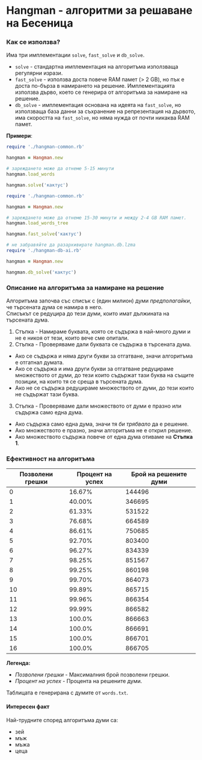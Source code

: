 # Hangman - алгоритми за решаване на Бесеница

### Как се използва?
Има три имплементации `solve`, `fast_solve` и `db_solve`.
* `solve` - стандартна имплементация на алгоритъма
   използваща регулярни изрази.
* `fast_solve` - използва доста повече RAM памет (> 2 GB),
   но пък е доста по-бърза в намирането на решение.
   Имплементацията използва дърво, което се генерира
   от алгоритъма за намиране на решение.
* `db_solve` - имплементация основана на идеята на `fast_solve`,
   но използваща база данни за съхранение на репрезентация на дървото,
   има скоростта на `fast_solve`,
   но няма нужда от почти никаква RAM памет.

**Примери**:
```ruby
require './hangman-common.rb'

hangman = Hangman.new

# зареждането може да отнеме 5-15 минути
hangman.load_words

hangman.solve('кактус')
```
```ruby
require './hangman-common.rb'

hangman = Hangman.new

# зареждането може да отнеме 15-30 минути и между 2-4 GB RAM памет.
hangman.load_words_tree

hangman.fast_solve('кактус')
```
```ruby
# не забравяйте да разархивирате hangman.db.lzma
require './hangman-db-ai.rb'

hangman = Hangman.new

hangman.db_solve('кактус')
```

### Описание на алгоритъма за намиране на решение
Алгоритъма започва със списък с (един милион) думи *предполагайки*, че търсената дума се намира в него.  
Списъкът се редуцира до тези думи, които имат дължината на търсената дума.

1. Стъпка - Намираме буквата, която се съдържа в най-много думи
   и не е никоя от тези, които вече сме опитали.
2. Стъпка - Проверяваме дали буквата се съдържа в търсената дума.
  * Ако се съдържа и няма други букви за отгатване, значи алгоритъма е отгатнал думата.
  * Ако се съдържа и има други букви за отгатване редуцираме множеството от думи, до тези които съдържат
   тази буква на същите позиции, на които тя се среща в търсената дума.
  * Ако не се съдържа редуцираме множеството от думи, до тези които не съдържат тази буква.
3. Стъпка - Проверяваме дали множеството от думи е празно или съдържа само една дума.
  * Ако съдържа само една дума, значи тя *би трябвало* да е решение.
  * Ако множеството е празно, значи алгоритъма не е открил решение.
  * Ако множеството съдържа повече от една дума отиваме на **Стъпка 1**.

### Ефективност на алгоритъма
Позволени грешки  |  Процент на успех  |  Брой на решените думи
---               |  ---               |  ---
0                 |  16.67%            |  144496
1                 |  40.00%            |  346695
2                 |  61.33%            |  531522
3                 |  76.68%            |  664589
4                 |  86.61%            |  750685
5                 |  92.70%            |  803400
6                 |  96.27%            |  834339
7                 |  98.25%            |  851567
8                 |  99.25%            |  860198
9                 |  99.70%            |  864073
10                |  99.89%            |  865715
11                |  99.96%            |  866354
12                |  99.99%            |  866582
13                |  100.0%            |  866663
14                |  100.0%            |  866691
15                |  100.0%            |  866701
16                |  100.0%            |  866705
**Легенда:**
* *Позволени грешки* - Максималния брой позволени грешки.
* *Процент на успех* - Процента на решените думи.

Таблицата е генерирана с думите от `words.txt`.

#### Интересен факт
Най-трудните според алгоритъма думи са:
* зей
* мъж
* мъжа
* цеца

